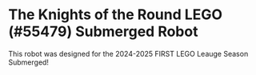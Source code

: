 # The Knights of the Round LEGO (#55479) Submerged Robot

This robot was designed for the 2024-2025 FIRST LEGO Leauge Season Submerged!


